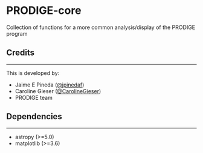 # PRODIGE-core
Collection of functions for a more common analysis/display of the PRODIGE program

Credits
-------
-------

This is developed by:
* Jaime E Pineda ([@jpinedaf](http://github.com/jpinedaf))
* Caroline Gieser ([@CarolineGieser](http://github.com/CarolineGieser))
* PRODIGE team

Dependencies
------------
------------

* astropy (>=5.0)
* matplotlib (>=3.6)
  